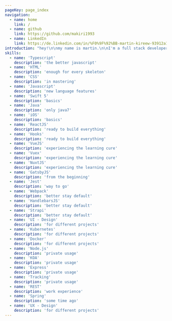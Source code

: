 ```yaml
---
pageKey: page_index
navigation:
  - name: home
    link: /
  - name: github
    link: https://github.com/makiri1993
  - name: LinkedIn
    link: https://de.linkedin.com/in/%F0%9F%92%BB-martin-kireew-93912a153/en-us
introduction: "hey!\n\nmy name is martin.\n\nI'm a full stack developer based in berlin.\n\nI'm a huge entusiast of new tech always looking for a new opportunity to shape my skills and my knowledge.\n\nCurrent side project:\nSeveral different applications with GO and React Native.\n\nClick on the button below to see my cv!"
skills:
  - name: 'Typescript'
    description: 'the better javascript'
  - name: 'HTML'
    description: 'enough for every skeleton'
  - name: 'CSS'
    description: 'in mastering'
  - name: 'Javascript'
    description: 'new language features'
  - name: 'Swift 5'
    description: 'basics'
  - name: 'Java'
    description: 'only java7'
  - name: 'iOS'
    description: 'basics'
  - name: 'ReactJS'
    description: 'ready to build everything'
  - name: 'Hooks'
    description: 'ready to build everything'
  - name: 'VueJS'
    description: 'experiencing the learning cure'
  - name: 'Vuex'
    description: 'experiencing the learning cure'
  - name: 'NuxtJS'
    description: 'experiencing the learning cure'
  - name: 'GatsbyJS'
    description: 'from the beginning'
  - name: 'Jest'
    description: 'way to go'
  - name: 'Webpack'
    description: 'better stay default'
  - name: 'HandlebarsJS'
    description: 'better stay default'
  - name: 'Strapi'
    description: 'better stay default'
  - name: 'UI - Design'
    description: 'for different projects'
  - name: 'Kubernetes'
    description: 'for different projects'
  - name: 'Docker'
    description: 'for different projects'
  - name: 'Node.js'
    description: 'private usage'
  - name: 'KOA'
    description: 'private usage'
  - name: 'Express'
    description: 'private usage'
  - name: 'Tracking'
    description: 'private usage'
  - name: 'REST'
    description: 'work experience'
  - name: 'Spring'
    description: 'some time ago'
  - name: 'UX - Design'
    description: 'for different projects'
---
```

